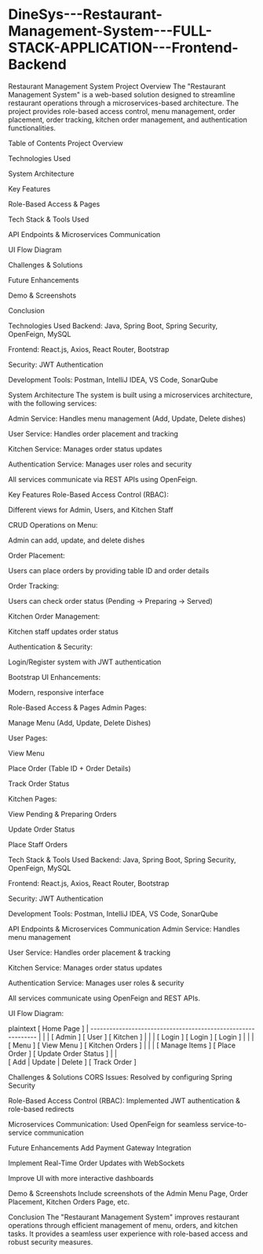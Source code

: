 # DineSys---Restaurant-Management-System---FULL-STACK-APPLICATION---Frontend-Backend
Restaurant Management System
Project Overview
The "Restaurant Management System" is a web-based solution designed to streamline restaurant operations through a microservices-based architecture. The project provides role-based access control, menu management, order placement, order tracking, kitchen order management, and authentication functionalities.

Table of Contents
Project Overview

Technologies Used

System Architecture

Key Features

Role-Based Access & Pages

Tech Stack & Tools Used

API Endpoints & Microservices Communication

UI Flow Diagram

Challenges & Solutions

Future Enhancements

Demo & Screenshots

Conclusion

Technologies Used
Backend: Java, Spring Boot, Spring Security, OpenFeign, MySQL

Frontend: React.js, Axios, React Router, Bootstrap

Security: JWT Authentication

Development Tools: Postman, IntelliJ IDEA, VS Code, SonarQube

System Architecture
The system is built using a microservices architecture, with the following services:

Admin Service: Handles menu management (Add, Update, Delete dishes)

User Service: Handles order placement and tracking

Kitchen Service: Manages order status updates

Authentication Service: Manages user roles and security

All services communicate via REST APIs using OpenFeign.


Key Features
Role-Based Access Control (RBAC):

Different views for Admin, Users, and Kitchen Staff

CRUD Operations on Menu:

Admin can add, update, and delete dishes

Order Placement:

Users can place orders by providing table ID and order details

Order Tracking:

Users can check order status (Pending → Preparing → Served)

Kitchen Order Management:

Kitchen staff updates order status

Authentication & Security:

Login/Register system with JWT authentication

Bootstrap UI Enhancements:

Modern, responsive interface

Role-Based Access & Pages
Admin Pages:

Manage Menu (Add, Update, Delete Dishes)

User Pages:

View Menu

Place Order (Table ID + Order Details)

Track Order Status

Kitchen Pages:

View Pending & Preparing Orders

Update Order Status

Place Staff Orders

Tech Stack & Tools Used
Backend: Java, Spring Boot, Spring Security, OpenFeign, MySQL

Frontend: React.js, Axios, React Router, Bootstrap

Security: JWT Authentication

Development Tools: Postman, IntelliJ IDEA, VS Code, SonarQube

API Endpoints & Microservices Communication
Admin Service: Handles menu management

User Service: Handles order placement & tracking

Kitchen Service: Manages order status updates

Authentication Service: Manages user roles & security

All services communicate using OpenFeign and REST APIs.

UI Flow Diagram:

plaintext
                            [ Home Page ]
                                  |
    -------------------------------------------------------------
    |                              |                            |
[ Admin ]                       [ User ]                   [ Kitchen ]
    |                              |                            |
[ Login ]                      [ Login ]                    [ Login ]
    |                              |                            |
[ Menu ]                      [ View Menu ]             [ Kitchen Orders ]
    |                              |                            |
[ Manage Items ]             [ Place Order ]          [ Update Order Status ]
    |                              |                            
[ Add | Update | Delete ]    [ Track Order ]


Challenges & Solutions
CORS Issues: Resolved by configuring Spring Security

Role-Based Access Control (RBAC): Implemented JWT authentication & role-based redirects

Microservices Communication: Used OpenFeign for seamless service-to-service communication

Future Enhancements
Add Payment Gateway Integration

Implement Real-Time Order Updates with WebSockets

Improve UI with more interactive dashboards

Demo & Screenshots
Include screenshots of the Admin Menu Page, Order Placement, Kitchen Orders Page, etc.


Conclusion
The "Restaurant Management System" improves restaurant operations through efficient management of menu, orders, and kitchen tasks. It provides a seamless user experience with role-based access and robust security measures.
